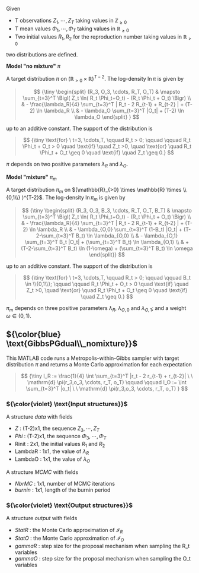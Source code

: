 Given
- T observations $Z_1, \cdots, Z_T$ taking values in $\mathbb{Z}_{\geq 0}$
- T mean values $\Phi_1, \cdots, \Phi_T$ taking values in $\mathbb{R}_{\geq 0}$
- Two initial values $R_1, R_2$ for the reproduction number  taking values in $\mathbb{R}_{>0}$

two distributions are defined.

**Model "no mixture"** $\pi$ 

A target distribution $\pi$ on $(\mathbb{R}_{>0} \times \mathbb{R})^{T-2}$. The log-density $\ln \pi$ is given by

> $$ 
> {\tiny \begin{split}
> (R_3, O_3, \cdots, R_T, O_T) & \mapsto \sum_{t=3}^T \Bigl( Z_t \ln( R_t \Phi_t+O_t) - (R_t \Phi_t + O_t) \Bigr)  \\
> & - \frac{\lambda_R}{4} \sum_{t=3}^T | R_t - 2 R_{t-1} + R_{t-2} | + (T-2) \ln \lambda_R   \\
> & - \lambda_O  \sum_{t=3}^T |O_t| + (T-2) \ln \lambda_O
\end{split} }
> $$

up to an additive constant. The support of the distribution is  

> $$
 {\tiny \text{for} \ t=3, \cdots,T, \qquad R_t > 0; \qquad \qquad  R_t \Phi_t + O_t > 0  \quad \text{if} \quad Z_t >0, \quad \text{or} \quad R_t \Phi_t + O_t \geq 0  \quad \text{if} \quad Z_t  \geq 0.}
> $$

$\pi$ depends on two positive parameters $\lambda_R$ and $\lambda_O$.

**Model "mixture"**  $\pi_m$

A target distribution $\pi_m$ on $(\mathbb{R}_{>0} \times \mathbb{R} \times \\{0,1\\} )^{T-2}$. The log-density $\ln \pi_m$ is given by

>  $$ 
 {\tiny \begin{split} (R_3, O_3, B_3, \cdots, R_T, O_T, B_T) & \mapsto \sum_{t=3}^T \Bigl( Z_t \ln( R_t \Phi_t+O_t) - (R_t \Phi_t + O_t) \Bigr)  \\
& - \frac{\lambda_R}{4} \sum_{t=3}^T | R_t - 2 R_{t-1} + R_{t-2} | + (T-2) \ln \lambda_R   \\
& - \lambda_{O,0}  \sum_{t=3}^T (1-B_t) |O_t| + (T-2-\sum_{t=3}^T B_t) \ln \lambda_{O,0} \\
& - \lambda_{O,1}  \sum_{t=3}^T B_t |O_t| + (\sum_{t=3}^T B_t) \ln \lambda_{O,1} \\
& + (T-2-\sum_{t=3}^T B_t) \ln (1-\omega) +  (\sum_{t=3}^T B_t) \ln \omega 
\end{split}}
> $$ 

up to an additive constant. The support of the distribution is

> $$
> {\tiny \text{for} \ t=3, \cdots,T, \qquad R_t > 0; \qquad \qquad B_t \in \\{0,1\\}; \qquad \qquad  R_t \Phi_t + O_t > 0  \quad \text{if} \quad Z_t >0, \quad \text{or} \quad R_t \Phi_t + O_t \geq 0  \quad \text{if} \quad Z_t  \geq 0.}
> $$

$\pi_m$ depends on three positive parameters $\lambda_R$, $\lambda_{O,0}$ and $\lambda_{O,1}$; and a weight $\omega \in (0,1)$.


## ${\color{blue} \text{GibbsPGdual\\_nomixture}}$

This MATLAB code runs a Metropolis-within-Gibbs sampler with target distribution $\pi$ and returns a Monte Carlo approximation for each expectation 

> $$ {\tiny
>   I_R := \frac{1}{4} \int \sum_{t=3}^T |r_t - 2 r_{t-1} + r_{t-2}| \ \  \mathrm{d} \pi(r_3,o_3, \cdots, r_T, o_T) \qquad \qquad   I_O := \int \sum_{t=3}^T |o_t| \ \  \mathrm{d} \pi(r_3,o_3, \cdots, r_T, o_T) 
> } $$

### ${\color{violet} \text{Input structures}}$
A structure _data_ with fields
- _Z_ : (T-2)x1, the sequence $Z_3, \cdots, Z_T$
- _Phi_ : (T-2)x1, the sequence $\Phi_3, \cdots, \Phi_T$
- Rinit : 2x1, the initial values $R_1$ and $R_2$
- LambdaR : 1x1, the value of $\lambda_R$
- LambdaO : 1x1, the value of $\lambda_O$ 

A structure _MCMC_ with fields
- _NbrMC_ : 1x1, number of MCMC iterations
-  _burnin_ : 1x1, length of the burnin period
  
### ${\color{violet} \text{Output structures}}$
A structure _output_ with fields
- _StatR_ : the Monte Carlo approximation of $\mathcal{I}_R$
- _StatO_ : the Monte Carlo approximation of $\mathcal{I}_O$
- _gammaR_ : step size for the proposal mechanism when sampling the R_t variables
- _gammaO_ : step size for the proposal mechanism when sampling the O_t variables
